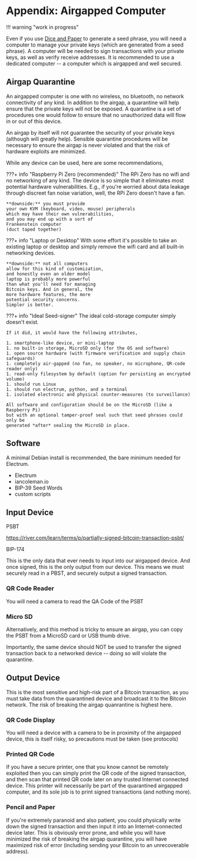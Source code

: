 # Appendix: Airgapped Computer

!!! warning "work in progress"


Even if you use
 [Dice and Paper](../creating-keys/dice-and-paper.md)
 to generate a seed phrase,
 you will need a computer to manage your private keys
 (which are generated from a seed phrase).
A computer will be needed
 to sign transactions with your private keys, 
 as well as verify receive addresses.
It is recommended to use a dedicated computer --
 a computer which is
 airgapped and well secured.



## Airgap Quarantine

An airgapped computer is one
 with no wireless, 
 no bluetooth,
 no network connectivity of any kind.
In addition to the airgap, 
 a quarantine will help ensure
 that the private keys will
 not be exposed.
A quarantine is a set of 
 procedures one would follow
 to ensure that no unauthorized
 data will flow in or out of 
 this device.

An airgap by itself will not
 guarantee the security of your
 private keys (although will greatly help).
Sensible quarantine procedures will be
 necessary to ensure the airgap is
 never violated and that the risk
 of hardware exploits are minimized.

While any device can be used,
 here are some recommendations,


???+ info "Raspberry Pi Zero (recommended)"
    The RPi Zero has no wifi
    and no networking of any kind.
    The device is so simple that
    it eliminates most potential
    hardware vulnerabilities.
    E.g., if you're worried about data
    leakage through discreet
    fan noise variation, well, the
    RPi Zero doesn't have a fan.

    **downside:** you must provide
    your own KVM (keyboard, video, mouse) peripherals
    which may have their own vulnerabilities,
    and you may end up with a sort of 
    Frankenstein computer
    (duct taped together)




???+ info "Laptop or Desktop"
    With some effort it's possible
    to take an existing laptop or desktop
    and simply remove the wifi card
    and all built-in networking devices.

    **downside:** not all computers
    allow for this kind of customization,
    and honestly even an older model
    laptop is probably more powerful
    than what you'll need for managing
    Bitcoin keys. And in general, the
    more hardware features, the more
    potential security concerns. 
    Simpler is better.


???+ info "Ideal Seed-signer"
    The ideal cold-storage computer
    simply doesn't exist.

    If it did, it would have the following attributes,

    1. smartphone-like device, or mini-laptop
    1. no built-in storage, MicroSD only (for the OS and software)
    1. open source hardware (with firmware verification and supply chain safeguards)
    1. completely air-gapped (no fan, no speaker, no microphone, QR-code reader only)
    1. read-only filesystem by default (option for persisting an encrypted volume)
    1. should run Linux
    1. should run electrum, python, and a terminal
    1. isolated electronic and physical counter-measures (to surveillance)

    All software and configuration should be on the MicroSD (like a Raspberry Pi)
    but with an optional tamper-proof seal such that seed phrases could only be
    generated *after* sealing the MicroSD in place.

    
    




## Software

A minimal Debian install is recommended,
 the bare minimum needed for Electrum.

* Electrum
* iancoleman.io
* BIP-39 Seed Words
* custom scripts



## Input Device

PSBT

https://river.com/learn/terms/p/partially-signed-bitcoin-transaction-psbt/

BIP-174

This is the only data that ever needs to 
 input into our airgapped device.
And once signed, this is the only output
 from our device.
This means we must securely read in a PBST,
 and securely output a signed transaction.


### QR Code Reader

You will need a camera to read the QA Code of the PSBT




### Micro SD

Alternatively, and this method is tricky to ensure an airgap,
 you can copy the PSBT from a MicroSD card or USB thumb drive.

Importantly, the same device should NOT be used to transfer
 the signed transaction back to a networked device -- doing
 so will violate the quarantine.



## Output Device

This is the most sensitive and high-risk part
 of a Bitcoin transaction, as you must take
 data from the quarantined device and
 broadcast it to the Bitcoin network.
The risk of breaking the airgap quanrantine
 is highest here.



### QR Code Display

You will need a device with a camera to be in proximity
 of the airgapped device, this is itself risky, so 
 precautions must be taken (see protocols)



### Printed QR Code

If you have a secure printer, one
 that you know cannot be remotely exploited
 then you can simply print the QR code 
 of the signed transaction, and then scan
 that printed QR code later on
 any trusted Internet connected device.
This printer will necessarily be part of
 the quarantined airgapped computer,
 and its sole job is to print
 signed transactions (and nothing more).


### Pencil and Paper

If you're extremely paranoid and also patient,
 you could physically write down
 the signed transaction and then 
 input it into
 an Internet-connected device later.
This is obviously error prone, and while you 
 will have minimized the risk of breaking
 the airgap quarantine,
 you will have maximized risk of error
 (including sending your Bitcoin to an unrecoverable address).


<!--

...
Command Line Overview




https://iancoleman.io/bip39/


Entropy 
https://www.fourmilab.ch/random/





 [Alice and Bob](https://en.wikipedia.org/wiki/Alice_and_Bob)



The best way to understand this is through examples,
 so let's start with an example seed phrase.

!!! example "Example Seed Phrase"

    ```
    primary fetch primary prefer primary fetch primary fiber fish cause adult fee
    ```

This seed phrase can generate a root key, which can generate
 multiple accounts, each account with an unlimited number of
 addresses and key pairs (public and private).
The accounts and keys can be referenced by a
 [derivation path ](https://river.com/learn/terms/d/derivation-path/).

???+ example "m/0'/0'"
    This is the
    [BIP-32](https://github.com/bitcoin/bips/blob/master/bip-0032.mediawiki)
    path to the first account, which will give us the extended private key.
    This key can be used to generate any of the child keys and addresses for this account.

    ```
    xprv9xYcGh8prgvDkcydvSeV6xEZVZ4t47xy46VzdsJGVFN8YvwKPF51u9azfREPrQyLyV8HdjDDAzaMkKcRsdfAGQ2diobuW1ZkBrGXXqze5CQ
    ```

    Additionally, we can derive the extended public key, also known as a Master Public Key (MPK).

    ```
    xpub6BXxgCfih4UX1BnqD5bhJVMD3nnTUYWwC9kuFgUH11bmqAPhjhxFJWrvBnmh5QexRFkCxqFTS1AHiPhGeEp7HKoW1d85wTyEHSeJdZouJQJ
    ```

If you wanted to derive the next two accounts, you would use `m/0'/1'` and `m/0'/2'`.
Importantly, only the root key from the seed phrase can generate these accounts.
If all you had was one of the extended private keys, you could only use that within
 that account. 
And likewise, if all you had was the extended public key,
 you could only use that to generate addresses and public keys within
 that account.

Additionally, you can retrieve specific addresses and key pairs for any of these accounts.
For example, here is the first address and key pair for account number 2.

???+ example "m/0'/2'/0'"
    Receive Address
    ```
    1N1QRK5Ru3gJ7ue3Xv277cMUMdWePbehsc
    ```

    Public Key
    ```
    02279dd8f9c77ac86499fc05cebb3c81763e20f46ad3f9731e87992b512fe2e628
    ```

    Private Key
    ```
    L1yPKTZ6Rw2ge7utKVJrf8fgx7pm6kBAFEJAUmw63hFz1uWPaEeR
    ```


The format of the receive addresses can vary, e.g.,
 a native 
 [Segwit](https://river.com/learn/terms/p/p2wpkh/)
 address and derivation path look like the following,

???+ example "m/84'/0'/3'/0/0"
    Receive Address
    ```
    bc1q3ctchdrxdt4ydljcfp4y0s0a3w8ut07j22f8ty
    ```




???+ info "Bitcoin Improvement Proposals"
    In addition to
     [BIP-32](https://github.com/bitcoin/bips/blob/master/bip-0032.mediawiki)
     there are other related BIPs, e.g.,
    
     * [BIP-44](https://github.com/bitcoin/bips/blob/master/bip-0044.mediawiki), derivation paths for 
    [P2PKH](https://river.com/learn/terms/p/p2pkh/), e.g., `m/44'/0'/0'/0`
     * [BIP-49](https://github.com/bitcoin/bips/blob/master/bip-0049.mediawiki), derivation paths for 
    [P2SH-P2WPKH](https://river.com/learn/terms/b/bip-49-derivation-paths-for-wrapped-segwit/), e.g., `m/49'/0'/0'/0`
     * [BIP-84](https://github.com/bitcoin/bips/blob/master/bip-0084.mediawiki), derivation paths for
    [P2WPKH](https://river.com/learn/terms/b/bip-84-derivation-paths-for-native-segwit/), e.g., `m/84'/0'/0'/0`
    
    And also
     [BIP 39](https://github.com/bitcoin/bips/blob/master/bip-0039.mediawiki)
     which standardized the word list used in seed phrases.




https://learnmeabitcoin.com/beginners/private_keys

https://river.com/learn/terms/z/zpub-extended-public-key/

https://river.com/learn/terms/x/xpub-extended-public-key/


https://bitcointalk.org/index.php?topic=5213741.0


-->

